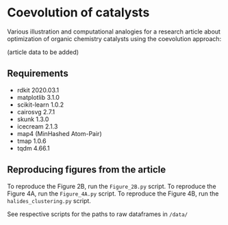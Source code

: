 # Coevolution of catalysts

Various illustration and computational analogies for a research article about
optimization of organic chemistry catalysts using the coevolution approach:

(article data to be added)

## Requirements

- rdkit 2020.03.1
- matplotlib 3.1.0
- scikit-learn 1.0.2
- cairosvg 2.7.1
- skunk 1.3.0
- icecream 2.1.3
- map4 (MinHashed Atom-Pair)
- tmap 1.0.6
- tqdm 4.66.1

## Reproducing figures from the article

To reproduce the Figure 2B, run the `Figure_2B.py` script.
To reproduce the Figure 4A, run the `Figure_4A.py` script.
To reproduce the Figure 4B, run the `halides_clustering.py` script.

See respective scripts for the paths to raw dataframes in `/data/`
